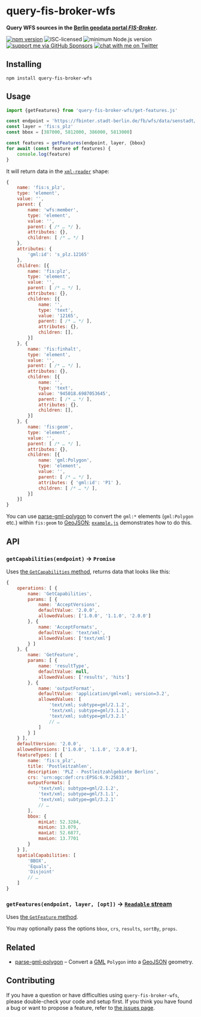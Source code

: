 # query-fis-broker-wfs

**Query WFS sources in the [Berlin geodata portal *FIS-Broker*](https://www.stadtentwicklung.berlin.de/geoinformation/fis-broker/).**

[![npm version](https://img.shields.io/npm/v/query-fis-broker-wfs.svg)](https://www.npmjs.com/package/query-fis-broker-wfs)
![ISC-licensed](https://img.shields.io/github/license/derhuerst/query-fis-broker-wfs.svg)
![minimum Node.js version](https://img.shields.io/node/v/query-fis-broker-wfs.svg)
[![support me via GitHub Sponsors](https://img.shields.io/badge/support%20me-donate-fa7664.svg)](https://github.com/sponsors/derhuerst)
[![chat with me on Twitter](https://img.shields.io/badge/chat%20with%20me-on%20Twitter-1da1f2.svg)](https://twitter.com/derhuerst)


## Installing

```shell
npm install query-fis-broker-wfs
```


## Usage

```js
import {getFeatures} from 'query-fis-broker-wfs/get-features.js'

const endpoint = 'https://fbinter.stadt-berlin.de/fb/wfs/data/senstadt/s_plz'
const layer = 'fis:s_plz'
const bbox = [387000, 5812000, 386000, 5813000]

const features = getFeatures(endpoint, layer, {bbox}
for await (const feature of features) {
	console.log(feature)
}
```

It will return data in the [`xml-reader`](https://www.npmjs.com/package/xml-reader) shape:

```js
{
	name: 'fis:s_plz',
	type: 'element',
	value: '',
	parent: {
		name: 'wfs:member',
		type: 'element',
		value: '',
		parent: { /* … */ },
		attributes: {},
		children: [ /* … */ ]
	},
	attributes: {
		'gml:id': 's_plz.12165'
	},
	children: [{
		name: 'fis:plz',
		type: 'element',
		value: '',
		parent: [ /* … */ ],
		attributes: {},
		children: [{
			name: '',
			type: 'text',
			value: '12165',
			parent: [ /* … */ ],
			attributes: {},
			children: [],
		}]
	}, {
		name: 'fis:finhalt',
		type: 'element',
		value: '',
		parent: [ /* … */ ],
		attributes: {},
		children: [{
			name: '',
			type: 'text',
			value: '945018.6987053645',
			parent: [ /* … */ ],
			attributes: {},
			children: [],
		}]
	}, {
		name: 'fis:geom',
		type: 'element',
		value: '',
		parent: [ /* … */ ],
		attributes: {},
		children: [{
			name: 'gml:Polygon',
			type: 'element',
			value: '',
			parent: [ /* … */ ],
			attributes: { 'gml:id': 'P1' },
			children: [ /* … */ ],
		}]
	}]
}
```

You can use [parse-gml-polygon](https://github.com/derhuerst/parse-gml-polygon) to convert the `gml:*` elements (`gml:Polygon` etc.) within `fis:geom` to [GeoJSON](http://geojson.org); [`example.js`](example.js) demonstrates how to do this.


## API

### `getCapabilities(endpoint)` -> `Promise`

Uses [the `GetCapabilities` method](http://docs.geoserver.org/stable/en/user/services/wfs/reference.html#getcapabilities), returns data that looks like this:

```js
{
	operations: [ {
		name: 'GetCapabilities',
		params: [ {
			name: 'AcceptVersions',
			defaultValue: '2.0.0',
			allowedValues: ['1.0.0', '1.1.0', '2.0.0']
		}, {
			name: 'AcceptFormats',
			defaultValue: 'text/xml',
			allowedValues: ['text/xml']
		} ]
	}, {
		name: 'GetFeature',
		params: [ {
			name: 'resultType',
			defaultValue: null,
			allowedValues: ['results', 'hits']
		}, {
			name: 'outputFormat',
			defaultValue: 'application/gml+xml; version=3.2',
			allowedValues: [
				'text/xml; subtype=gml/2.1.2',
				'text/xml; subtype=gml/3.1.1',
				'text/xml; subtype=gml/3.2.1'
				// …
			]
		} ]
	} ],
	defaultVersion: '2.0.0',
	allowedVersions: ['1.0.0', '1.1.0', '2.0.0'],
	featureTypes: [ {
		name: 'fis:s_plz',
		title: 'Postleitzahlen',
		description: 'PLZ - Postleitzahlgebiete Berlins',
		crs: 'urn:ogc:def:crs:EPSG:6.9:25833',
		outputFormats: [
			'text/xml; subtype=gml/2.1.2',
			'text/xml; subtype=gml/3.1.1',
			'text/xml; subtype=gml/3.2.1'
			// …
		],
		bbox: {
			minLat: 52.3284,
			minLon: 13.079,
			maxLat: 52.6877,
			maxLon: 13.7701
		}
	} ],
	spatialCapabilities: [
		'BBOX',
		'Equals',
		'Disjoint'
		// …
	]
}
```

### `getFeatures(endpoint, layer, [opt])` -> [`Readable` stream](https://nodejs.org/api/stream.html#stream_readable_streams)

Uses [the `GetFeature` method](http://docs.geoserver.org/stable/en/user/services/wfs/reference.html#getfeature).

You may optionally pass the options `bbox`, `crs`, `results`, `sortBy`, `props`.


## Related

- [parse-gml-polygon](https://github.com/derhuerst/parse-gml-polygon) – Convert a [GML](https://en.wikipedia.org/wiki/Geography_Markup_Language) `Polygon` into a [GeoJSON](http://geojson.org) geometry.


## Contributing

If you have a question or have difficulties using `query-fis-broker-wfs`, please double-check your code and setup first. If you think you have found a bug or want to propose a feature, refer to [the issues page](https://github.com/derhuerst/query-fis-broker-wfs/issues).
